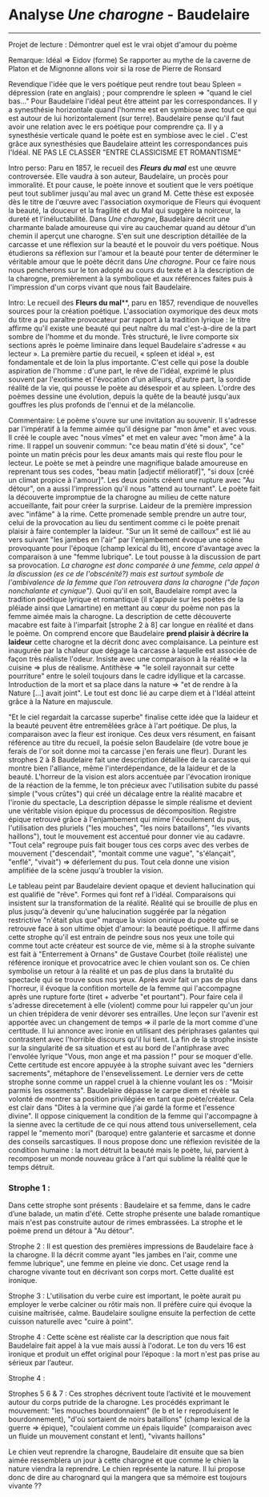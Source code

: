 # Analyse *Une charogne* - Baudelaire

-------------------

Projet de lecture : Démontrer quel est le vrai objet d'amour du poème

Remarque:
Idéal => Eidov (forme)
Se rapporter au mythe de la caverne de Platon et de Mignonne allons voir si la rose de Pierre de Ronsard
 
Revendique l'idée que le vers poétique peut rendre tout beau
Spleen = dépression (rate en anglais) ; pour comprendre le spleen => "quand le ciel bas..."
Pour Baudelaire l'idéal peut être atteint par les correspondances. Il y a synesthésie horizontale quand l'homme est en symbiose avec tout ce qui est autour de lui horizontalement (sur terre). Baudelaire pense qu'il faut avoir une relation avec le ers poétique pour comprendre ça. Il y a synesthésie verticale quand le poète est en symbiose avec le ciel . C'est grâce aux synesthésies que Baudelaire atteint les correspondances puis l'Idéal.
NE PAS LE CLASSER "ENTRE CLASSICISME ET ROMANTISME"

Intro perso:
Paru en 1857, le recueil des ***Fleurs du mal*** est une œuvre controversée. Elle vaudra à son auteur, Baudelaire, un procès pour immoralité. Et pour cause, le poète innove et soutient que le vers poétique peut tout sublimer jusqu'au mal avec un grand M. Cette thèse est exposée dès le titre de l'œuvre avec l'association oxymorique de Fleurs qui évoquent la beauté, la douceur et la fragilité et du Mal qui suggère la noirceur, la dureté et l'inéluctabilité. Dans *Une charogne*, Baudelaire décrit une charmante balade amoureuse qui vire au cauchemar quand au détour d'un chemin il aperçut une charogne. S'en suit une description détaillée de la carcasse et une réflexion sur la beauté et le pouvoir du vers poétique. Nous étudierons sa réflexion sur l'amour et la beauté pour tenter de déterminer le véritable amour que le poète décrit dans *Une charogne*. Pour ce faire nous nous pencherons sur le ton adopté au cours du texte et à la description de la charogne, premièrement à la symbolique et aux références faites puis à l'impression d'un corps vivant que nous fait Baudelaire. 

Intro:
Le recueil des **Fleurs du mal****, paru en 1857, revendique de nouvelles sources pour la création poétique. L'association oxymorique des deux mots du titre a pu paraître provocateur par rapport à la tradition lyrique : le titre affirme qu'il existe une beauté qui peut naître du mal c'est-à-dire de la part sombre de l'homme et du monde. Très structuré, le livre comporte six sections après le poème liminaire dans lequel Baudelaire s'adresse « au lecteur ». La première partie du recueil, « spleen et idéal », est fondamentale et de loin la plus importante. C'est celle qui pose la double aspiration de l'homme : d'une part, le rêve de l'idéal, exprimé le plus souvent par l'exotisme et l'évocation d'un ailleurs, d'autre part, la sordide réalité de la vie, qui pousse le poète au désespoir et au spleen. L'ordre des poèmes dessine une évolution, depuis la quête de la beauté jusqu'aux gouffres les plus profonds de l'ennui et de la mélancolie.

Commentaire:
Le poème s'ouvre sur une invitation au souvenir. Il s'adresse par l'impératif à la femme aimée qu'il désigne par "mon âme" et avec vous. Il créé le couple avec "nous vîmes" et met en valeur avec "mon âme" à la rime. Il rappel un souvenir commun: "ce beau matin d'été si doux", "ce" pointe un matin précis pour les deux amants mais qui reste flou pour le lecteur. Le poète se met à peindre une magnifique balade amoureuse en reprenant tous ses codes, "beau matin [adjectif mélioratif]", "si doux [créé un climat propice à l'amour]". Les deux points créent une rupture avec "Au détour", on a aussi l'impression qu'il nous "attend au tournant". Le poète fait la découverte impromptue de la charogne au milieu de cette nature accueillante, fait pour créer la surprise. Laideur de la première impression avec "infâme" à la rime. Cette promenade semble prendre un autre tour, celui de la provocation au lieu du sentiment comme ci le poète prenait plaisir à  faire contempler la laideur. "Sur un lit semé de cailloux" est lié au vers suivant "les jambes en l'air" par l'enjambement évoque une scène provoquante pour l'époque (champ lexical du lit), encore d'avantage avec la comparaison à une "femme lubrique". Le tout pousse à la discussion de part sa provocation. *La charogne est donc comparée à une femme, cela appel à la discussion (es ce de l'obscénité?) mais est surtout symbole de l'ambivalence de la femme que l'on retrouvera dans la charogne ("de façon nonchalante et cynique").* Quoi qu'il en soit, Baudelaire rompt avec la tradition poétique lyrique et romantique (il s'appuie sur les poètes de la pléiade ainsi que Lamartine) en mettant au cœur du poème non pas la femme aimée mais la charogne. La description de cette découverte macabre est faite à l'imparfait [strophe 2 à 8] car longue en réalité et dans le poème. On comprend encore que Baudelaire **prend plaisir à décrire la laideur** cette charogne et la décrit donc avec complaisance. La peinture est inaugurée par la chaleur que dégage la carcasse à laquelle est associée de façon très réaliste l'odeur. Insiste avec une comparaison à la réalité => la cuisine => plus de réalisme. Antithèse => "le soleil rayonnait sur cette pourriture" entre le soleil toujours dans le cadre idyllique et la carcasse. Introduction de la mort et sa place dans la nature => "et de rendre à la Nature [...] avait joint". Le tout est donc lié au carpe diem et à l'Idéal atteint grâce à la Nature en majuscule. 

"Et le ciel regardait la carcasse superbe" finalise cette idée que la laideur et la beauté peuvent être entremêlées grâce à l'art poétique. De plus, la comparaison avec la fleur est ironique. Ces deux vers résument, en faisant référence au titre du recueil, la poésie selon Baudelaire (de votre boue je ferais de l'or soit donne moi ta carcasse j'en ferais une fleur). Durant les strophes 2 à 8 Baudelaire fait une description détaillée de la carcasse qui montre bien l'alliance, même l'interdépendance, de la laideur et de la beauté. L'horreur de la vision est alors accentuée par l'évocation ironique de la réaction de la femme, le ton précieux avec l'utilisation subite du passé simple ("vous crûtes") qui créé un décalage entre la réalité macabre et l'ironie du spectacle, La description dépasse le simple réalisme et devient une véritable vision épique du processus de décomposition. Registre épique retrouvé grâce à l'enjambement qui mime l'écoulement du pus, l'utilisation des pluriels ("les mouches", "les noirs bataillons", "les vivants haillons"), tout le mouvement est accentué pour donner vie au cadavre. "Tout cela" regroupe puis fait bouger tous ces corps avec des verbes de mouvement ("descendait", "montait comme une vague", "s'élançait", "enflé", "vivait") => déferlement du pus. Tout cela donne une vision amplifiée de la scène jusqu'à troubler la vision. 

Le tableau peint par Baudelaire devient opaque et devient hallucination qui est qualifié de "rêve". Formes qui font ref à l'idéal. Comparaisons qui insistent sur la transformation de la réalité. Réalité qui se brouille de plus en plus jusqu'à devenir qu'une halucination suggérée par la négation restrictive "n'était plus que" marque la vision onirique du poète qui se retrouve face à son ultime objet d'amour: la beauté poétique. Il affirme dans cette strophe qu'il est entrain de peindre sous nos yeux une toile qui comme tout acte créateur est source de vie, même si à la strophe suivante est fait à "Enterrement à Ornans" de Gustave Courbet (toile réaliste)  une référence ironique et provocatrice avec le chien voulant son os. Ce chien symbolise un retour à la réalité et un pas de plus dans la brutalité du spectacle qui se trouve sous nos yeux. Après avoir fait un pas de plus dans l'horreur, il évoque la confition mortelle de la femme qui l'accompagne après une rupture forte (tiret + adverbe "et pourtant"). Pour faire cela il s'adresse direcetement à elle (violent) comme pour lui rappeler qu'un jour un chien trépidera de venir dévorer ses entrailles. Une leçon sur l'avenir est apportée avec un changement de temps => il parle de la mort comme d'une certitude. Il lui annonce avec ironie en utilisant des périphrases galantes qui contrastent avec l'horrible discours qu'il lui tient. La fin de la strophe insiste sur la singularité de sa situation et est au bord de l'antiphrase avec l'envolée lyrique "Vous, mon ange et ma passion !" pour se moquer d'elle. Cette certitude est encore appuyée à la strophe suivant avec les "derniers sacrements", métaphore de l'ensevelissement. Le dernier vers de cette strophe sonne comme un rappel cruel à la chienne voulant les os : "Moisir parmis les ossements".
Baudelaire dépasse le carpe diem et révèle sa volonté de montrer sa position privilégiée en tant que poète/créateur. Cela est clair dans "Dites à la vermine que j'ai gardé la forme et l'essence divine". Il oppose ciniquement la condition de la femme qui l'accompagne à la sienne avec la certitude de ce qui nous attend tous universellement, cela rappel le "memento mori" (baroque) entre galanterie et sarcasme et donne des conseils sarcastiques. Il nous propose donc une réflexion revisitée de la condition humaine : la mort détruit la beauté mais le poète, lui, parvient à recomposer un monde nouveau grâce à l'art qui sublime la réalité que le temps détruit.  

### Strophe 1 :

Dans cette strophe sont présents : Baudelaire et sa femme, dans le cadre d’une balade, un matin d'été. Cette strophe présente une balade romantique mais n'est pas construite autour de rimes embrassées. La strophe et le poème prend un détour à "Au détour". 

Strophe 2 :
Il est question des premières impressions de Baudelaire face à la charogne. Il la décrit comme ayant "les jambes en l'air, comme une femme lubrique", une femme en pleine vie donc. Cet usage rend la charogne vivante tout en décrivant son corps mort. Cette dualité est ironique.

Strophe 3 :
L'utilisation du verbe cuire est important, le poète aurait pu employer le verbe calciner ou rôtir mais non. Il préfère cuire qui évoque la cuisine maîtrisée, calme. Baudelaire souligne ensuite la perfection de cette cuisson naturelle avec "cuire à point". 

Strophe 4 :
Cette scène est réaliste car la description que nous fait Baudelaire fait appel à la vue mais aussi à l'odorat. Le ton du vers 16 est ironique et produit un effet original pour l’époque : la mort n'est pas prise au sérieux par l’auteur.

Strophe 4 :

Strophes 5 6 & 7 : 
Ces strophes décrivent toute l’activité et le mouvement autour du corps putride de la charogne. Les procédés exprimant le mouvement: "les mouches bourdonnaient" (le b et le r reproduisent le bourdonnement), "d'où sortaient de noirs bataillons" (champ lexical de la guerre => épique), "coulaient comme un épais liquide" (comparaison avec un fluide un mouvement constant et lent), "vivants haillons"

Le chien veut reprendre la charogne, Baudelaire dit ensuite que sa bien aimée ressemblera un jour à cette charogne et que comme le chien la nature viendra la reprendre. Le chien représente la nature. Il lui propose donc de dire au charognard qui la mangera que sa mémoire est toujours vivante ??